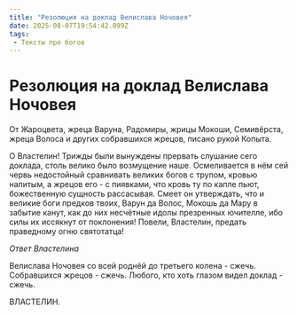 ```yaml
---
title: "Резолюция на доклад Велислава Ночовея"
date: 2025-08-07T19:54:42.099Z
tags:
 - Тексты про богов
---
```


Резолюция на доклад Велислава Ночовея
=====================================

От Жароцвета, жреца Варуна, Радомиры, жрицы Мокоши, Семивёрста, жреца
Волоса и других собравшихся жрецов, писано рукой Копыта.

О Властелин! Трижды были вынуждены прервать слушание сего доклада, столь
велико было возмущение наше. Осмеливается в нём сей червь недостойный
сравнивать великих богов с трупом, кровью налитым, а жрецов его - с
пиявками, что кровь ту по капле пьют, божественную сущность рассасывая.
Смеет он утверждать, что и великие боги предков твоих, Варун да Волос,
Мокошь да Мару в забытие канут, как до них несчётные идолы презренных
ючителле, ибо силы их иссякнут от поклонения! Повели, Властелин, предать
праведному огню святотатца!

*Ответ Властелина*

Велислава Ночовея со всей роднёй до третьего колена - сжечь. Собравшихся
жрецов - сжечь. Любого, кто хоть глазом видел доклад - сжечь.

ВЛАСТЕЛИН.
